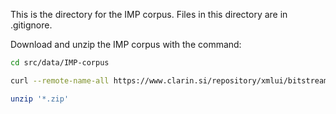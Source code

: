 This is the directory for the IMP corpus. Files in this directory are in .gitignore.

Download and unzip the IMP corpus with the command:


```bash
cd src/data/IMP-corpus

curl --remote-name-all https://www.clarin.si/repository/xmlui/bitstream/handle/11356/1031{/IMP-corpus-tei.zip,/IMP-corpus-vert.zip,/IMP-dl-tei.zip,/IMP-dl-html.zip}

unzip '*.zip'
    
```
